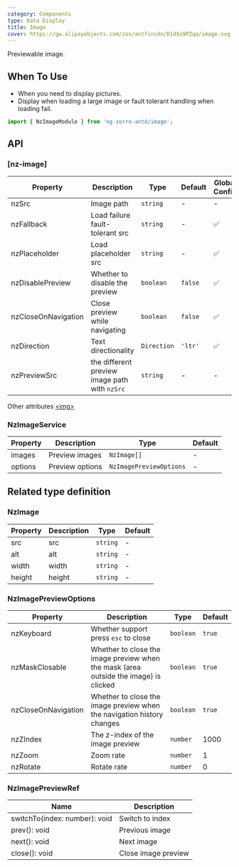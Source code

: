 ```yaml
---
category: Components
type: Data Display
title: Image
cover: https://gw.alipayobjects.com/zos/antfincdn/D1dXz9PZqa/image.svg
---
```


Previewable image.

## When To Use

- When you need to display pictures.
- Display when loading a large image or fault tolerant handling when loading fail.

```ts
import { NzImageModule } from 'ng-zorro-antd/image';
```

## API

### [nz-image]

| Property | Description | Type | Default | Global Config |
| --- | --- | --- | --- | --- |
| nzSrc | Image path | `string` | - | - |
| nzFallback | Load failure fault-tolerant src | `string` | - | ✅ |
| nzPlaceholder | Load placeholder src | `string` | - | ✅ |
| nzDisablePreview | Whether to disable the preview | `boolean` | `false` | ✅ |
| nzCloseOnNavigation | Close preview while navigating | `boolean` | `false` | ✅ |
| nzDirection | Text directionality | `Direction` | `'ltr'` | ✅ |
| nzPreviewSrc | the different preview image path with `nzSrc` | `string` | - | - |

Other attributes [<img\>](https://developer.mozilla.org/en-US/docs/Web/HTML/Element/img#Attributes)


### NzImageService

| Property | Description | Type | Default |
| --- | --- | --- | --- |
| images | Preview images | `NzImage[]` | - |
| options | Preview options | `NzImagePreviewOptions` | - |

## Related type definition

### NzImage

| Property | Description | Type | Default |
| --- | --- | --- | --- |
| src | src | `string` | - |
| alt | alt | `string` | - |
| width | width | `string` | - |
| height | height | `string` | - |

### NzImagePreviewOptions

| Property | Description | Type | Default |
| --- | --- | --- | --- |
| nzKeyboard      | Whether support press `esc` to close | `boolean` | `true` |
| nzMaskClosable      | Whether to close the image preview when the mask (area outside the image) is clicked | `boolean` | `true` |
| nzCloseOnNavigation      | Whether to close the image preview when the navigation history changes | `boolean` | `true` |
| nzZIndex      | The z-index of the image preview | `number` | 1000 |
| nzZoom      | Zoom rate | `number` | 1 |
| nzRotate      | Rotate rate | `number` | 0 |

### NzImagePreviewRef

| Name | Description |
| --- | --- |
| switchTo(index: number): void | Switch to index |
| prev(): void | Previous image |
| next(): void | Next image |
| close(): void | Close image preview |
